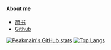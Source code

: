 #### About me
- [简书](https://www.jianshu.com/u/3ff32f5aea98)
- [Github](https://github.com/Peakmain)

[![Peakmain's GitHub stats](https://github-readme-stats.vercel.app/api?username=Peakmain&hide=contribs&theme=dark&show_icons=true)](https://github.com/peakmain)
[![Top Langs](https://github-readme-stats.vercel.app/api/top-langs/?username=Peakmain&layout=compact)](https://github.com/peakmain)
